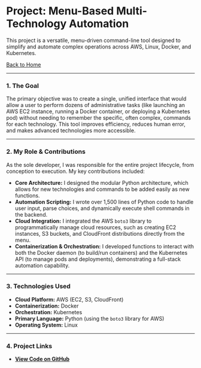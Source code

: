 # Project: Menu-Based Multi-Technology Automation

This project is a versatile, menu-driven command-line tool designed to simplify and automate complex operations across AWS, Linux, Docker, and Kubernetes.

[Back to Home](./index.md)

---

### 1. The Goal
The primary objective was to create a single, unified interface that would allow a user to perform dozens of administrative tasks (like launching an AWS EC2 instance, running a Docker container, or deploying a Kubernetes pod) without needing to remember the specific, often complex, commands for each technology. This tool improves efficiency, reduces human error, and makes advanced technologies more accessible.

---

### 2. My Role & Contributions
As the sole developer, I was responsible for the entire project lifecycle, from conception to execution. My key contributions included:

* **Core Architecture:** I designed the modular Python architecture, which allows for new technologies and commands to be added easily as new functions.
* **Automation Scripting:** I wrote over 1,500 lines of Python code to handle user input, parse choices, and dynamically execute shell commands in the backend.
* **Cloud Integration:** I integrated the AWS `boto3` library to programmatically manage cloud resources, such as creating EC2 instances, S3 buckets, and CloudFront distributions directly from the menu.
* **Containerization & Orchestration:** I developed functions to interact with both the Docker daemon (to build/run containers) and the Kubernetes API (to manage pods and deployments), demonstrating a full-stack automation capability.

---

### 3. Technologies Used
* **Cloud Platform:** AWS (EC2, S3, CloudFront)
* **Containerization:** Docker
* **Orchestration:** Kubernetes
* **Primary Language:** Python (using the `boto3` library for AWS)
* **Operating System:** Linux

---

### 4. Project Links
* [**View Code on GitHub**](https://github.com/githubabhay2003/Menu-based-project)
